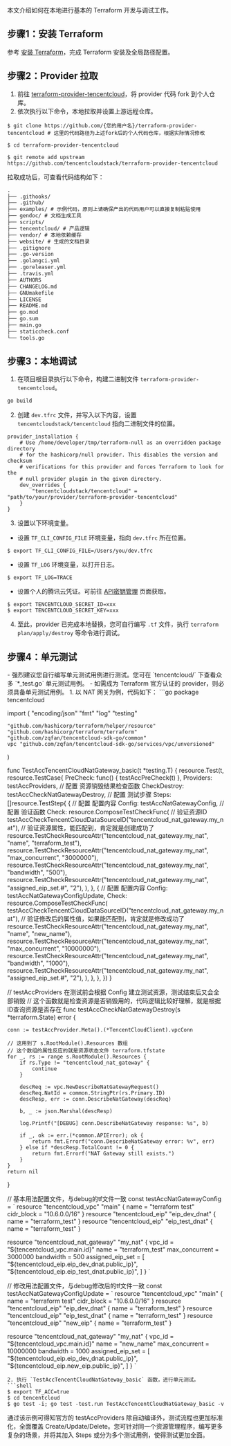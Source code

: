 
本文介绍如何在本地进行基本的 Terraform 开发与调试工作。

## 步骤1：安装 Terraform
参考 [安装 Terraform](https://cloud.tencent.com/document/product/1213/67055#Step1)，完成 Terraform 安装及全局路径配置。

## 步骤2：Provider 拉取
1. 前往 [terraform-provider-tencentcloud](https://github.com/tencentcloudstack/terraform-provider-tencentcloud/)，将  provider 代码 fork 到个人仓库。
2. 依次执行以下命令，本地拉取并设置上游远程仓库。
```shell
$ git clone https://github.com/{您的用户名}/terraform-provider-tencentcloud # 这里的代码路径为上述fork后的个人代码仓库，根据实际情况修改
```
```
$ cd terraform-provider-tencentcloud
```
```
$ git remote add upstream https://github.com/tencentcloudstack/terraform-provider-tencentcloud
```
拉取成功后，可查看代码结构如下：
```txt
.
├── .githooks/
├── .github/
├── examples/ # 示例代码，原则上请确保产出的代码用户可以直接复制粘贴使用
├── gendoc/ # 文档生成工具
├── scripts/
├── tencentcloud/ # 产品逻辑
├── vendor/ # 本地依赖缓存
├── website/ # 生成的文档目录
├── .gitignore
├── .go-version
├── .golangci.yml
├── .goreleaser.yml
├── .travis.yml
├── AUTHORS
├── CHANGELOG.md
├── GNUmakefile
├── LICENSE
├── README.md
├── go.mod
├── go.sum
├── main.go
├── staticcheck.conf
└── tools.go
```

## 步骤3：本地调试
1. 在项目根目录执行以下命令，构建二进制文件 `terraform-provider-tencentcloud`。
```bash
go build
```
2. 创建 `dev.tfrc` 文件，并写入以下内容，设置 `tencentcloudstack/tencentcloud` 指向二进制文件的位置。
```hcl
provider_installation {
	# Use /home/developer/tmp/terraform-null as an overridden package directory
	# for the hashicorp/null provider. This disables the version and checksum
	# verifications for this provider and forces Terraform to look for the
	# null provider plugin in the given directory.
	dev_overrides {
	    "tencentcloudstack/tencentcloud" = "path/to/your/provider/terraform-provider-tencentcloud"
	}
}
```
3. 设置以下环境变量。
 - 设置 `TF_CLI_CONFIG_FILE` 环境变量，指向 `dev.tfrc` 所在位置。
```shell
$ export TF_CLI_CONFIG_FILE=/Users/you/dev.tfrc
```
 - 设置 `TF_LOG` 环境变量，以打开日志。
```shell
$ export TF_LOG=TRACE 
```
 - 设置个人的腾讯云凭证。可前往 [API密钥管理](https://console.cloud.tencent.com/cam/capi) 页面获取。
```shell
$ export TENCENTCLOUD_SECRET_ID=xxx
$ export TENCENTCLOUD_SECRET_KEY=xxx
```
4. 至此，provider 已完成本地替换，您可自行编写 `.tf` 文件，执行 `terraform plan/apply/destroy` 等命令进行调试。


## 步骤4：单元测试

<dx-alert infotype="explain" title="">
- 强烈建议您自行编写单元测试用例进行测试。您可在 `tencentcloud/` 下查看众多 `*_test.go` 单元测试用例。
- 如需成为 Terraform 官方认证的 provider，则必须具备单元测试用例。
</dx-alert>
1. 以 NAT 网关为例，代码如下：
```go
package tencentcloud

import (
    "encoding/json"
    "fmt"
    "log"
    "testing"

    "github.com/hashicorp/terraform/helper/resource"
    "github.com/hashicorp/terraform/terraform"
    "github.com/zqfan/tencentcloud-sdk-go/common"
    vpc "github.com/zqfan/tencentcloud-sdk-go/services/vpc/unversioned"
)

func TestAccTencentCloudNatGateway_basic(t *testing.T) {
    resource.Test(t, resource.TestCase{
        PreCheck:     func() { testAccPreCheck(t) },
        Providers:    testAccProviders,
        // 配置 资源销毁结果检查函数
        CheckDestroy: testAccCheckNatGatewayDestroy,
        // 配置 测试步骤
        Steps: []resource.TestStep{
            {
                // 配置 配置内容
                Config: testAccNatGatewayConfig,
                // 配置 验证函数
                Check: resource.ComposeTestCheckFunc(
                    // 验证资源ID
                    testAccCheckTencentCloudDataSourceID("tencentcloud_nat_gateway.my_nat"),
                    // 验证资源属性，能匹配到，肯定就是创建成功了
                    resource.TestCheckResourceAttr("tencentcloud_nat_gateway.my_nat", "name", "terraform_test"),
                    resource.TestCheckResourceAttr("tencentcloud_nat_gateway.my_nat", "max_concurrent", "3000000"),
                    resource.TestCheckResourceAttr("tencentcloud_nat_gateway.my_nat", "bandwidth", "500"),
                    resource.TestCheckResourceAttr("tencentcloud_nat_gateway.my_nat", "assigned_eip_set.#", "2"),
                ),
            },
            {
                // 配置 配置内容
                Config: testAccNatGatewayConfigUpdate,
                Check: resource.ComposeTestCheckFunc(
                    testAccCheckTencentCloudDataSourceID("tencentcloud_nat_gateway.my_nat"),
                    // 验证修改后的属性值，如果能匹配到，肯定就是修改成功了
                    resource.TestCheckResourceAttr("tencentcloud_nat_gateway.my_nat", "name", "new_name"),
                    resource.TestCheckResourceAttr("tencentcloud_nat_gateway.my_nat", "max_concurrent", "10000000"),
                    resource.TestCheckResourceAttr("tencentcloud_nat_gateway.my_nat", "bandwidth", "1000"),
                    resource.TestCheckResourceAttr("tencentcloud_nat_gateway.my_nat", "assigned_eip_set.#", "2"),
                ),
            },
        },
    })
}

// testAccProviders 在测试前会根据 Config 建立测试资源，测试结束后又会全部销毁
// 这个函数就是检查资源是否销毁用的，代码逻辑比较好理解，就是根据ID查询资源是否存在
func testAccCheckNatGatewayDestroy(s *terraform.State) error {

    conn := testAccProvider.Meta().(*TencentCloudClient).vpcConn

    // 这用到了 s.RootModule().Resources 数组
    // 这个数组的属性反应的就是资源状态文件 terraform.tfstate
    for _, rs := range s.RootModule().Resources {
        if rs.Type != "tencentcloud_nat_gateway" {
            continue
        }

        descReq := vpc.NewDescribeNatGatewayRequest()
        descReq.NatId = common.StringPtr(rs.Primary.ID)
        descResp, err := conn.DescribeNatGateway(descReq)

        b, _ := json.Marshal(descResp)

        log.Printf("[DEBUG] conn.DescribeNatGateway response: %s", b)

        if _, ok := err.(*common.APIError); ok {
            return fmt.Errorf("conn.DescribeNatGateway error: %v", err)
        } else if *descResp.TotalCount != 0 {
            return fmt.Errorf("NAT Gateway still exists.")
        }
    }
    return nil
}

// 基本用法配置文件，与debug的tf文件一致
const testAccNatGatewayConfig = `
resource "tencentcloud_vpc" "main" {
  name       = "terraform test"
  cidr_block = "10.6.0.0/16"
}
resource "tencentcloud_eip" "eip_dev_dnat" {
  name = "terraform_test"
}
resource "tencentcloud_eip" "eip_test_dnat" {
  name = "terraform_test"
}

resource "tencentcloud_nat_gateway" "my_nat" {
  vpc_id           = "${tencentcloud_vpc.main.id}"
  name             = "terraform_test"
  max_concurrent   = 3000000
  bandwidth        = 500 
  assigned_eip_set = [ 
    "${tencentcloud_eip.eip_dev_dnat.public_ip}",
    "${tencentcloud_eip.eip_test_dnat.public_ip}",
  ]
}
`

// 修改用法配置文件，与debug修改后的tf文件一致
const testAccNatGatewayConfigUpdate = `
resource "tencentcloud_vpc" "main" {
  name       = "terraform test"
  cidr_block = "10.6.0.0/16"
}
resource "tencentcloud_eip" "eip_dev_dnat" {
  name = "terraform_test"
}
resource "tencentcloud_eip" "eip_test_dnat" {
  name = "terraform_test"
}
resource "tencentcloud_eip" "new_eip" {
  name = "terraform_test"
}

resource "tencentcloud_nat_gateway" "my_nat" {
  vpc_id           = "${tencentcloud_vpc.main.id}"
  name             = "new_name"
  max_concurrent   = 10000000
  bandwidth        = 1000 
  assigned_eip_set = [ 
    "${tencentcloud_eip.eip_dev_dnat.public_ip}",
    "${tencentcloud_eip.new_eip.public_ip}",
  ]
}
`
```
2. 执行 `TestAccTencentCloudNatGateway_basic` 函数，进行单元测试。
```shell
$ export TF_ACC=true
$ cd tencentcloud
$ go test -i; go test -test.run TestAccTencentCloudNatGateway_basic -v
```
通过该示例可得知官方的 testAccProviders 除自动编译外，测试流程也更加标准化，全面覆盖 Create/Update/Delete。您可针对同一个资源管理程序，编写更多复杂的场景，并将其加入 Steps 或分为多个测试用例，使得测试更加全面。

